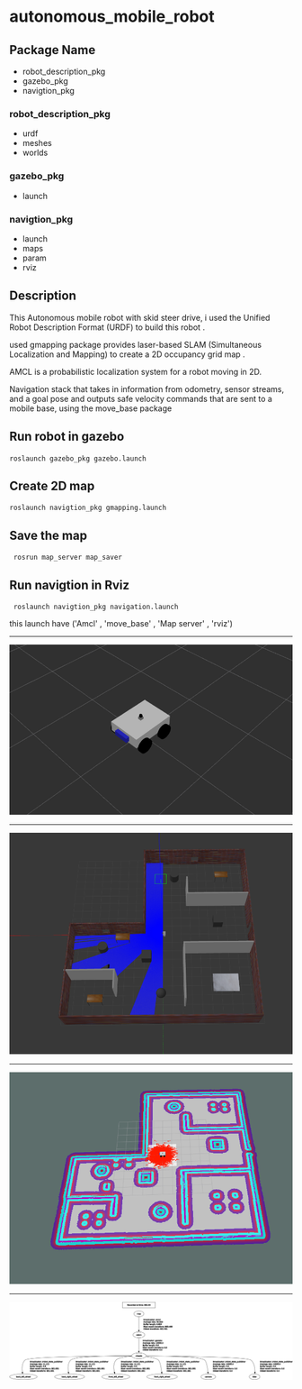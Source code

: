 # autonomous_mobile_robot



## Package Name
- robot_description_pkg
- gazebo_pkg
- navigtion_pkg

### robot_description_pkg
- urdf 
- meshes
- worlds

### gazebo_pkg
- launch 


### navigtion_pkg
- launch   
- maps
- param
- rviz


## Description
This Autonomous mobile robot with skid steer drive, i used the Unified Robot Description Format (URDF) to build this robot .

used gmapping package provides laser-based SLAM (Simultaneous Localization and Mapping) to create a 2D occupancy grid map .

AMCL is a probabilistic localization system for a robot moving in 2D.

Navigation stack that takes in information from odometry, sensor streams, and a goal pose and outputs safe velocity commands that are sent to a mobile base,   using the move_base package


## Run robot in gazebo
```
roslaunch gazebo_pkg gazebo.launch 
```

## Create 2D map
```
roslaunch navigtion_pkg gmapping.launch
```

## Save the map
```
 rosrun map_server map_saver 
```
## Run navigtion in Rviz
```
 roslaunch navigtion_pkg navigation.launch
```
this launch have ('Amcl' , 'move_base' , 'Map server' , 'rviz')

------------


![My Image](robot.png)

------------------
![My Image]( map.png)

------------------

![My Image](robott.png)

------------------
![My Image](frames.png)


